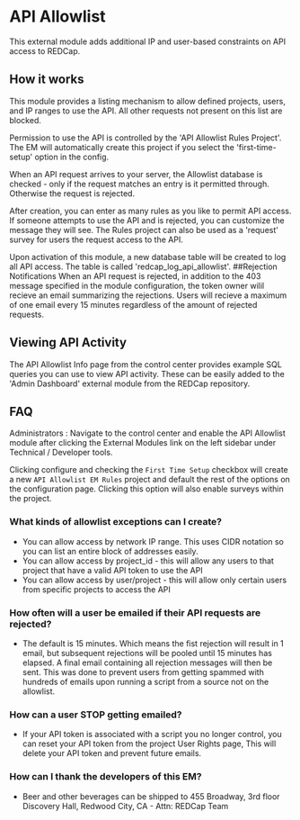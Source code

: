 # API Allowlist
This external module adds additional IP and user-based constraints on API access to REDCap.

## How it works
This module provides a listing mechanism to allow defined projects, users, and IP ranges to use the API.  All other requests
not present on this list are blocked.

Permission to use the API is controlled by the 'API Allowlist Rules Project'.  The EM will automatically
create this project if you select the 'first-time-setup' option in the config.

When an API request arrives to your server, the Allowlist database is checked - only if the request matches
an entry is it permitted through.  Otherwise the request is rejected.

After creation, you can enter as many rules as you like to permit API access.  If someone attempts to use
the API and is rejected, you can customize the message they will see.  The Rules project can also be used
as a 'request' survey for users the request access to the API.

Upon activation of this module, a new database table will be created to log all API access.  The table is 
called 'redcap_log_api_allowlist'. 
##Rejection Notifications
When an API request is rejected, in addition to the 403 message specified in the module configuration, the token owner wilil recieve
an email summarizing the rejections. Users will recieve a maximum of one email every 15 minutes regardless of the amount of rejected requests.

## Viewing API Activity
The API Allowlist Info page from the control center provides example SQL queries you can use to view API activity.
These can be easily added to the 'Admin Dashboard' external module from the REDCap repository.

## FAQ
Administrators : Navigate to the control center and enable the API Allowlist module after clicking the External Modules link on the
left sidebar under Technical / Developer tools.

Clicking configure and checking the `First Time Setup` checkbox will create a new `API Allowlist EM Rules`
project and default the rest of the options on the configuration page. Clicking this option will also enable surveys within
the project.

### What kinds of allowlist exceptions can I create?
- You can allow access by network IP range.  This uses CIDR notation so you can list an entire block of addresses easily.
- You can allow access by project_id - this will allow any users to that project that have a valid API token to use the API
- You can allow access by user/project - this will allow only certain users from specific projects to access the API

### How often will a user be emailed if their API requests are rejected?
- The default is 15 minutes.  Which means the fist rejection will result in 1 email, but subsequent rejections will
be pooled until 15 minutes has elapsed.  A final email containing all rejection messages will then be sent.  This was
done to prevent users from getting spammed with hundreds of emails upon running a script from a source not on the allowlist.

### How can a user STOP getting emailed?
- If your API token is associated with a script you no longer control, you can reset your API token from the project
User Rights page,  This will delete your API token and prevent future emails.


### How can I thank the developers of this EM?
- Beer and other beverages can be shipped to 455 Broadway, 3rd floor Discovery Hall, Redwood City, CA - Attn: REDCap Team